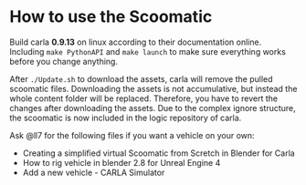 # How to use the Scoomatic

Build carla **0.9.13** on linux according to their documentation online. Including `make PythonAPI` and `make launch` to make sure everything works before you change anything.

After `./Update.sh` to download the assets, carla will remove the pulled scoomatic files.
Downloading the assets is not accumulative, but instead the whole content folder will be replaced.
Therefore, you have to revert the changes after downloading the assets.
Due to the complex ignore structure, the scoomatic is now included in the logic repository of carla.

Ask @ll7 for the following files if you want a vehicle on your own:

- Creating a simplified virtual Scoomatic from Scretch in Blender for Carla
- How to rig vehicle in blender 2.8 for Unreal Engine 4
- Add a new vehicle - CARLA Simulator
